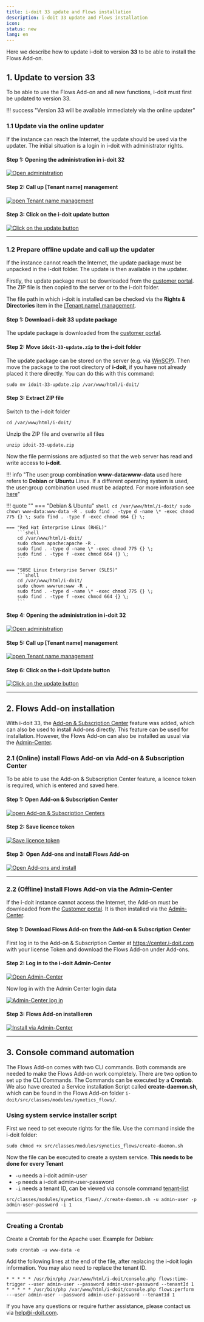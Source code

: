 ```yaml
---
title: i-doit 33 update and Flows installation
description: i-doit 33 update and Flows installation
icon:
status: new
lang: en
---
```


Here we describe how to update i-doit to version **33** to be able to install the Flows Add-on.

## 1. Update to version 33

To be able to use the Flows Add-on and all new functions, i-doit must first be updated to version 33.

!!! success "Version 33 will be available immediately via the online updater"

### 1.1 Update via the online updater

If the instance can reach the Internet, the update should be used via the updater. The initial situation is a login in i-doit with administrator rights.

#### Step 1: Opening the administration in i-doit 32

[![Open administration](../../assets/images/en/i-doit-add-ons/flows/update-i-doit-and-install-flows/update-step-1.png)](../../assets/images/en/i-doit-add-ons/flows/update-i-doit-and-install-flows/update-step-1.png)

#### Step 2: Call up [Tenant name] management

[![open Tenant name management](../../assets/images/en/i-doit-add-ons/flows/update-i-doit-and-install-flows/update-step-2.png)](../../assets/images/en/i-doit-add-ons/flows/update-i-doit-and-install-flows/update-step-2.png)

#### Step 3: Click on the i-doit update button

[![Click on the update button](../../assets/images/en/i-doit-add-ons/flows/update-i-doit-and-install-flows/update-step-3.png)](../../assets/images/en/i-doit-add-ons/flows/update-i-doit-and-install-flows/update-step-3.png)

* * *

### 1.2 Prepare offline update and call up the updater

If the instance cannot reach the Internet, the update package must be unpacked in the i-doit folder. The update is then available in the updater.

Firstly, the update package must be downloaded from the [customer portal](../../system-administration/customer-portal.md). The ZIP file is then copied to the server or to the i-doit folder.

The file path in which i-doit is installed can be checked via the **Rights & Directories** item in the [[Tenant name] management](../../system-administration/administration/tenant-management/index.md#rights--directories).

#### Step 1: Download i-doit 33 update package

The update package is downloaded from the [customer portal](../../system-administration/customer-portal.md).

#### Step 2: Move `idoit-33-update.zip` to the i-doit folder

The update package can be stored on the server (e.g. via [WinSCP](https://winscp.net/eng/docs/)). Then move the package to the root directory of **i-doit**, if you have not already placed it there directly. You can do this with this command:

```shell
sudo mv idoit-33-update.zip /var/www/html/i-doit/
```

#### Step 3: Extract ZIP file

Switch to the i-doit folder

```shell
cd /var/www/html/i-doit/
```

Unzip the ZIP file and overwrite all files

```shell
unzip idoit-33-update.zip
```

Now the file permissions are adjusted so that the web server has read and write access to **i-doit**.

!!! info "The user:group combination **www-data:www-data** used here refers to **Debian** or **Ubuntu** Linux. If a different operating system is used, the user:group combination used must be adapted. For more inforation see [here](../../installation/manual-installation/setup.md#download-and-extract-the-install-package)"

!!! quote ""
    === "Debian & Ubuntu"
        ```shell
        cd /var/www/html/i-doit/
        sudo chown www-data:www-data -R .
        sudo find . -type d -name \* -exec chmod 775 {} \;
        sudo find . -type f -exec chmod 664 {} \;
        ```

    === "Red Hat Enterprise Linux (RHEL)"
        ```shell
        cd /var/www/html/i-doit/
        sudo chown apache:apache -R .
        sudo find . -type d -name \* -exec chmod 775 {} \;
        sudo find . -type f -exec chmod 664 {} \;
        ```

    === "SUSE Linux Enterprise Server (SLES)"
        ```shell
        cd /var/www/html/i-doit/
        sudo chown wwwrun:www -R .
        sudo find . -type d -name \* -exec chmod 775 {} \;
        sudo find . -type f -exec chmod 664 {} \;
        ```

#### Step 4: Opening the administration in i-doit 32

[![Open administration](../../assets/images/en/i-doit-add-ons/flows/update-i-doit-and-install-flows/update-step-1.png)](../../assets/images/en/i-doit-add-ons/flows/update-i-doit-and-install-flows/update-step-1.png)

#### Step 5: Call up [Tenant name] management

[![open Tenant name management](../../assets/images/en/i-doit-add-ons/flows/update-i-doit-and-install-flows/update-step-2.png)](../../assets/images/en/i-doit-add-ons/flows/update-i-doit-and-install-flows/update-step-2.png)

#### Step 6: Click on the i-doit Update button

[![Click on the update button](../../assets/images/en/i-doit-add-ons/flows/update-i-doit-and-install-flows/update-step-3.png)](../../assets/images/en/i-doit-add-ons/flows/update-i-doit-and-install-flows/update-step-3.png)

* * *

## 2. Flows Add-on installation

With i-doit 33, the [Add-on & Subscription Center](../../system-administration/add-on-and-subscription-center.md) feature was added, which can also be used to install Add-ons directly. This feature can be used for installation. However, the Flows Add-on can also be installed as usual via the [Admin-Center](#22-offline-flows-add-on-über-das-admin-center-installieren).

### 2.1 (Online) install Flows Add-on via Add-on & Subscription Center

To be able to use the Add-on & Subscription Center feature, a licence token is required, which is entered and saved here.

#### Step 1: Open Add-on & Subscription Center

[![open Add-on & Subscription Centers](../../assets/images/en/i-doit-add-ons/flows/update-i-doit-and-install-flows/flows-install-step-1.png)](../../assets/images/en/i-doit-add-ons/flows/update-i-doit-and-install-flows/flows-install-step-1.png)

#### Step 2: Save licence token

[![Save licence token](../../assets/images/en/i-doit-add-ons/flows/update-i-doit-and-install-flows/flows-install-step-2.png)](../../assets/images/en/i-doit-add-ons/flows/update-i-doit-and-install-flows/flows-install-step-2.png)

#### Step 3: Open Add-ons and install Flows Add-on

[![Open Add-ons and install](../../assets/images/en/i-doit-add-ons/flows/update-i-doit-and-install-flows/flows-install-step-3.png)](../../assets/images/en/i-doit-add-ons/flows/update-i-doit-and-install-flows/flows-install-step-3.png)

* * *

### 2.2 (Offline) Install Flows Add-on via the Admin-Center

If the i-doit instance cannot access the Internet, the Add-on must be downloaded from the [Customer portal](../../system-administration/customer-portal.md). It is then installed via the [Admin-Center](../../system-administration/admin-center.md).

#### Step 1: Download Flows Add-on from the Add-on & Subscription Center

First log in to the Add-on & Subscription Center at <https://center.i-doit.com> with your license Token and download the Flows Add-on under Add-ons.

#### Step 2: Log in to the i-doit Admin-Center

[![Open Admin-Center](../../assets/images/en/i-doit-add-ons/flows/update-i-doit-and-install-flows/install-2.2-1.png)](../../assets/images/en/i-doit-add-ons/flows/update-i-doit-and-install-flows/install-2.2-1.png)

Now log in with the Admin Center login data

[![Admin-Center log in](../../assets/images/en/i-doit-add-ons/flows/update-i-doit-and-install-flows/install-2.2-2.png)](../../assets/images/en/i-doit-add-ons/flows/update-i-doit-and-install-flows/install-2.2-2.png)

#### Step 3: Flows Add-on installieren

[![Install via Admin-Center](../../assets/images/en/i-doit-add-ons/flows/update-i-doit-and-install-flows/install-2.2-3.png)](../../assets/images/en/i-doit-add-ons/flows/update-i-doit-and-install-flows/install-2.2-3.png)

* * *

## 3. Console command automation

The Flows Add-on comes with two CLI commands. Both commands are needed to make the Flows Add-on work completely. There are two option to set up the CLI Commands. The Commands can be executed by a **Crontab**. We also have created a Service installation Script called **create-daemon.sh**, which can be found in the Flows Add-on folder `i-doit/src/classes/modules/synetics_flows/`.

### Using system service installer script

First we need to set execute rights for the file. Use the command inside the i-doit folder:

```shell
sudo chmod +x src/classes/modules/synetics_flows/create-daemon.sh
```

Now the file can be executed to create a system service. **This needs to be done for every Tenant**

-   `-u` needs a i-doit admin-user
-   `-p` needs a i-doit admin-user-password
-   `-i` needs a tenant ID, can be viewed via console command [tenant-list](../../automation-and-integration/cli/console/options-and-parameters-cli.md#tenant-list)

```shell
src/classes/modules/synetics_flows/./create-daemon.sh -u admin-user -p admin-user-password -i 1
```

* * *

### Creating a Crontab

Create a Crontab for the Apache user. Example for Debian:

```shell
sudo crontab -u www-data -e
```

Add the following lines at the end of the file, after replacing the i-doit login information. You may also need to replace the tenant ID.

```shell
* * * * * /usr/bin/php /var/www/html/i-doit/console.php flows:time-trigger --user admin-user --password admin-user-password --tenantId 1
* * * * * /usr/bin/php /var/www/html/i-doit/console.php flows:perform ---user admin-user --password admin-user-password --tenantId 1
```

If you have any questions or require further assistance, please contact us via <help@i-doit.com>.
